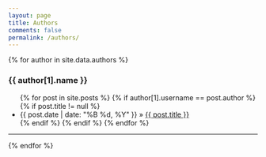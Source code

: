 ```yaml
---
layout: page
title: Authors
comments: false
permalink: /authors/
---
```


<div id="authors">
  {% for author in site.data.authors %}
    <h3 id="{{ username }}">{{ author[1].name }}</h3>
      <ul class="posts">
        {% for post in site.posts %}
          {% if author[1].username == post.author %}
            {% if post.title != null %}
              <li itemscope><span class="entry-date"><time datetime="{{ post.date | date_to_xmlschema }}" itemprop="datePublished">{{ post.date | date: "%B %d, %Y" }}</time></span> &raquo; <a href="{{ site.baseurl }}{{ post.url | remove: '/'}}">{{ post.title }}</a></li>
            {% endif %}
          {% endif %}
        {% endfor %}
      </ul>
      <hr>
  {% endfor %}
</div>
